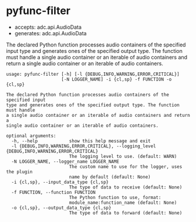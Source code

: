 # pyfunc-filter

* accepts: adc.api.AudioData
* generates: adc.api.AudioData

The declared Python function processes audio containers of the specified input type and generates ones of the specified output type. The function must handle a single audio container or an iterable of audio containers and return a single audio container or an iterable of audio containers.

```
usage: pyfunc-filter [-h] [-l {DEBUG,INFO,WARNING,ERROR,CRITICAL}]
                     [-N LOGGER_NAME] -i {cl,sp} -f FUNCTION -o {cl,sp}

The declared Python function processes audio containers of the specified input
type and generates ones of the specified output type. The function must handle
a single audio container or an iterable of audio containers and return a
single audio container or an iterable of audio containers.

optional arguments:
  -h, --help            show this help message and exit
  -l {DEBUG,INFO,WARNING,ERROR,CRITICAL}, --logging_level {DEBUG,INFO,WARNING,ERROR,CRITICAL}
                        The logging level to use. (default: WARN)
  -N LOGGER_NAME, --logger_name LOGGER_NAME
                        The custom name to use for the logger, uses the plugin
                        name by default (default: None)
  -i {cl,sp}, --input_data_type {cl,sp}
                        The type of data to receive (default: None)
  -f FUNCTION, --function FUNCTION
                        The Python function to use, format:
                        module_name:function_name (default: None)
  -o {cl,sp}, --output_data_type {cl,sp}
                        The type of data to forward (default: None)
```
